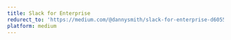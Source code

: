 ```yaml
---
title: Slack for Enterprise
redurect_to: 'https://medium.com/@dannysmith/slack-for-enterprise-d60554c5ea19'
platform: medium
---
```

